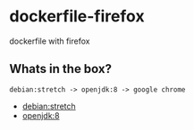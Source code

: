 # dockerfile-firefox

dockerfile with firefox

## Whats in the box?

```
debian:stretch -> openjdk:8 -> google chrome
```

- [debian:stretch](https://github.com/docker-library/buildpack-deps/blob/master/stretch/curl/Dockerfile)
- [openjdk:8](https://github.com/docker-library/openjdk/blob/master/8-jdk/Dockerfile)